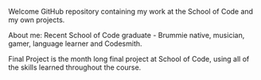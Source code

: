 Welcome GitHub repository containing my work at the School of Code and my own projects.



About me: 
Recent School of Code graduate - Brummie native, musician, gamer, language learner and Codesmith.


Final Project is the month long final project at School of Code, using all of the skills learned throughout the course. 
